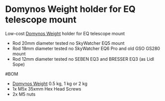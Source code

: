 # Domynos Weight holder for EQ telescope mount

Low-cost [Domynos Weight](https://www.decathlon.co.uk/28mm-cast-iron-weight-bar-discs-body-training-id_1042303.html)  holder for EQ telescope mount


* Rod 20mm diameter tested no SkyWatcher EQ5 mount
* Rod 18mm diameter tested no SkyWatcher EQ6 Pro and old GSO GS280 mount
* Rod 12mm diameter tested no SEBEN EQ3 and BRESSER EQ3 (as Lidl Sope)
 
#BOM 
* [Domynos Weight](https://www.decathlon.co.uk/28mm-cast-iron-weight-bar-discs-body-training-id_1042303.html)  0.5 kg, 1 kg or 2 kg
* 1x  M5x 35xmm Hex Head Screws
* 2x  M5 nuts


 
